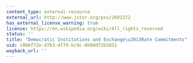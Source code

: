 ```yaml
---
content_type: external-resource
external_url: http://www.jstor.org/pss/2601372
has_external_license_warning: true
license: https://en.wikipedia.org/wiki/All_rights_reserved
status: ''
title: "Democratic Institutions and Exchange\u2013Rate Commitments"
uid: c0b6f72e-d7b3-4f79-bc9c-6b0ddf2b5851
wayback_url: ''
---
```

